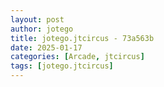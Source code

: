 ```yaml
---
layout: post
author: jotego
title: jotego.jtcircus - 73a563b
date: 2025-01-17
categories: [Arcade, jtcircus]
tags: [jotego.jtcircus]
---
```


